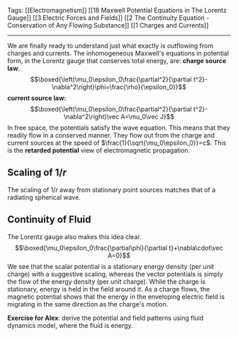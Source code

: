 Tags: [[Electromagnetism]] [[18 Maxwell Potential Equations in The Lorentz Gauge]] [[3 Electric Forces and Fields]] [[2 The Continuity Equation - Conservation of Any Flowing Substance]] [[1 Charges and Currents]]
___
We are finally ready to understand just what exactly is outflowing from charges and currents. The inhomogeneous Maxwell's equations in potential form, in the Lorentz gauge that conserves total energy, are: 
**charge source law**:
$$\boxed{\left(\mu_0\epsilon_0\frac{\partial^2}{\partial t^2}-\nabla^2\right)\phi=\frac{\rho}{\epsilon_0}}$$
**current source law:**
$$\boxed{\left(\mu_0\epsilon_0\frac{\partial^2}{\partial t^2}-\nabla^2\right)\vec A=\mu_0\vec J}$$
In free space, the potentials satisfy the wave equation. This means that they readily flow in a conserved manner. They flow out from the charge and current sources at the speed of $\frac{1}{\sqrt{\mu_0\epsilon_0}}=c$. This is the **retarded potential** view of electromagnetic propagation. 
## Scaling of $1/r$
The scaling of $1/r$ away from stationary point sources matches that of a radiating spherical wave. 
## Continuity of Fluid
The Lorentz gauge also makes this idea clear. 
$$\boxed{\mu_0\epsilon_0\frac{\partial\phi}{\partial t}+\nabla\cdot\vec A=0}$$
We see that the scalar potential is a stationary energy density (per unit charge) with a suggestive scaling, whereas the vector potentials is simply the flow of the energy density (per unit charge). While the charge is stationary, energy is held in the field around it. As a charge flows, the magnetic potential  shows that the energy in the enveloping electric field is migrating in the same direction as the charge's motion. 

**Exercise for Alex**: derive the potential and field patterns using fluid dynamics model, where the fluid is energy. 
